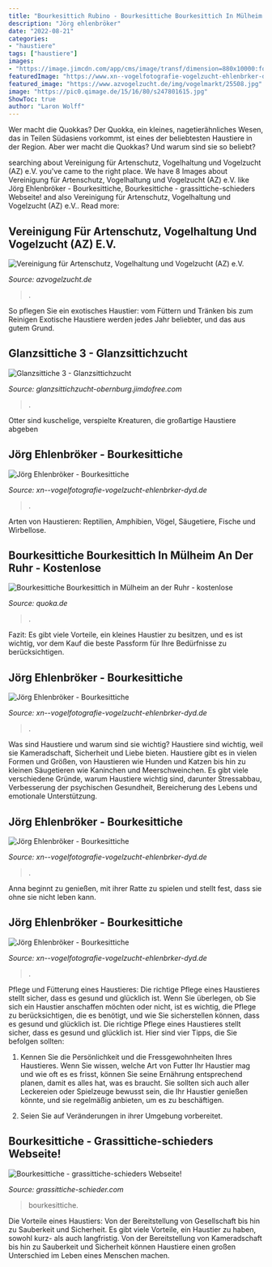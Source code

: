```yaml
---
title: "Bourkesittich Rubino - Bourkesittiche Bourkesittich In Mülheim An Der Ruhr"
description: "Jörg ehlenbröker"
date: "2022-08-21"
categories:
- "haustiere"
tags: ["haustiere"]
images:
- "https://image.jimcdn.com/app/cms/image/transf/dimension=880x10000:format=jpg/path/s415931cb0a35f9a0/image/i710eebe11b3e74c9/version/1491220838/image.jpg"
featuredImage: "https://www.xn--vogelfotografie-vogelzucht-ehlenbrker-dyd.de/s/cc_images/cache_2447947205.png?t=1406324544"
featured_image: "https://www.azvogelzucht.de/img/vogelmarkt/25508.jpg"
image: "https://pic0.qimage.de/15/16/80/s247801615.jpg"
ShowToc: true
author: "Laron Wolff"
---
```



Wer macht die Quokkas?
Der Quokka, ein kleines, nagetierähnliches Wesen, das in Teilen Südasiens vorkommt, ist eines der beliebtesten Haustiere in der Region. Aber wer macht die Quokkas? Und warum sind sie so beliebt?

	

		
searching about Vereinigung für Artenschutz, Vogelhaltung und Vogelzucht (AZ) e.V. you've came to the right place. We have 8 Images about Vereinigung für Artenschutz, Vogelhaltung und Vogelzucht (AZ) e.V. like Jörg Ehlenbröker - Bourkesittiche, Bourkesittiche - grassittiche-schieders Webseite! and also Vereinigung für Artenschutz, Vogelhaltung und Vogelzucht (AZ) e.V.. Read more:
		
    
## Vereinigung Für Artenschutz, Vogelhaltung Und Vogelzucht (AZ) E.V.

<img loading=lazy src="https://www.azvogelzucht.de/img/vogelmarkt/25508.jpg" onerror="this.onerror=null;this.src='https://tse2.mm.bing.net/th?id=OIP.O_ZSZq3exT_pJLTlHbhtigHaFj&amp;pid=15.1';" alt="Vereinigung für Artenschutz, Vogelhaltung und Vogelzucht (AZ) e.V.">

_Source: azvogelzucht.de_

>. 

	

So pflegen Sie ein exotisches Haustier: vom Füttern und Tränken bis zum Reinigen
Exotische Haustiere werden jedes Jahr beliebter, und das aus gutem Grund.

    
## Glanzsittiche 3 - Glanzsittichzucht

<img loading=lazy src="https://image.jimcdn.com/app/cms/image/transf/dimension=221x10000:format=jpg/path/sd61091f8315b9876/image/ia0474fe7766487df/version/1521226362/image.jpg" onerror="this.onerror=null;this.src='https://tse4.mm.bing.net/th?id=OIP.Tbfj_3r58Qa3rHFKzXTSLgAAAA&amp;pid=15.1';" alt="Glanzsittiche 3 - Glanzsittichzucht">

_Source: glanzsittichzucht-obernburg.jimdofree.com_

>. 

	

Otter sind kuschelige, verspielte Kreaturen, die großartige Haustiere abgeben

    
## Jörg Ehlenbröker - Bourkesittiche

<img loading=lazy src="https://www.xn--vogelfotografie-vogelzucht-ehlenbrker-dyd.de/s/cc_images/teaserbox_2453644286.jpg?t=1422901357" onerror="this.onerror=null;this.src='https://tse4.mm.bing.net/th?id=OIP.yP2v86f7XaSaD9Fs90ScWgHaFn&amp;pid=15.1';" alt="Jörg Ehlenbröker - Bourkesittiche">

_Source: xn--vogelfotografie-vogelzucht-ehlenbrker-dyd.de_

>. 

	

Arten von Haustieren: Reptilien, Amphibien, Vögel, Säugetiere, Fische und Wirbellose.

    
## Bourkesittiche Bourkesittich In Mülheim An Der Ruhr - Kostenlose

<img loading=lazy src="https://pic0.qimage.de/15/16/80/s247801615.jpg" onerror="this.onerror=null;this.src='https://tse3.mm.bing.net/th?id=OIP.6YthLqWsI-4u7RepniiEOAAAAA&amp;pid=15.1';" alt="Bourkesittiche Bourkesittich in Mülheim an der Ruhr - kostenlose">

_Source: quoka.de_

>. 

	

Fazit: Es gibt viele Vorteile, ein kleines Haustier zu besitzen, und es ist wichtig, vor dem Kauf die beste Passform für Ihre Bedürfnisse zu berücksichtigen.

    
## Jörg Ehlenbröker - Bourkesittiche

<img loading=lazy src="https://www.xn--vogelfotografie-vogelzucht-ehlenbrker-dyd.de/s/cc_images/cache_2447947205.png?t=1406324544" onerror="this.onerror=null;this.src='https://tse4.mm.bing.net/th?id=OIP.Jks6FktQmLXuKpf4bPLgmwHaFJ&amp;pid=15.1';" alt="Jörg Ehlenbröker - Bourkesittiche">

_Source: xn--vogelfotografie-vogelzucht-ehlenbrker-dyd.de_

>. 

	

Was sind Haustiere und warum sind sie wichtig?
Haustiere sind wichtig, weil sie Kameradschaft, Sicherheit und Liebe bieten. Haustiere gibt es in vielen Formen und Größen, von Haustieren wie Hunden und Katzen bis hin zu kleinen Säugetieren wie Kaninchen und Meerschweinchen. Es gibt viele verschiedene Gründe, warum Haustiere wichtig sind, darunter Stressabbau, Verbesserung der psychischen Gesundheit, Bereicherung des Lebens und emotionale Unterstützung.

    
## Jörg Ehlenbröker - Bourkesittiche

<img loading=lazy src="http://www.xn--vogelfotografie-vogelzucht-ehlenbrker-dyd.de/s/cc_images/teaserbox_2447947211.png?t=1406324574" onerror="this.onerror=null;this.src='https://tse2.mm.bing.net/th?id=OIP.0PTJBB-jPrc1Y57xMLbzFwHaFE&amp;pid=15.1';" alt="Jörg Ehlenbröker - Bourkesittiche">

_Source: xn--vogelfotografie-vogelzucht-ehlenbrker-dyd.de_

>. 

	

Anna beginnt zu genießen, mit ihrer Ratte zu spielen und stellt fest, dass sie ohne sie nicht leben kann.

    
## Jörg Ehlenbröker - Bourkesittiche

<img loading=lazy src="https://www.xn--vogelfotografie-vogelzucht-ehlenbrker-dyd.de/s/cc_images/teaserbox_2456470176.jpg?t=1430307781" onerror="this.onerror=null;this.src='https://tse2.mm.bing.net/th?id=OIP.uSk8he9kmmjR8-tNegVwvQHaE7&amp;pid=15.1';" alt="Jörg Ehlenbröker - Bourkesittiche">

_Source: xn--vogelfotografie-vogelzucht-ehlenbrker-dyd.de_

>. 

	

Pflege und Fütterung eines Haustieres: Die richtige Pflege eines Haustieres stellt sicher, dass es gesund und glücklich ist.
Wenn Sie überlegen, ob Sie sich ein Haustier anschaffen möchten oder nicht, ist es wichtig, die Pflege zu berücksichtigen, die es benötigt, und wie Sie sicherstellen können, dass es gesund und glücklich ist. Die richtige Pflege eines Haustieres stellt sicher, dass es gesund und glücklich ist. Hier sind vier Tipps, die Sie befolgen sollten:
1. Kennen Sie die Persönlichkeit und die Fressgewohnheiten Ihres Haustieres. Wenn Sie wissen, welche Art von Futter Ihr Haustier mag und wie oft es es frisst, können Sie seine Ernährung entsprechend planen, damit es alles hat, was es braucht. Sie sollten sich auch aller Leckereien oder Spielzeuge bewusst sein, die Ihr Haustier genießen könnte, und sie regelmäßig anbieten, um es zu beschäftigen.

2. Seien Sie auf Veränderungen in ihrer Umgebung vorbereitet.

    
## Bourkesittiche - Grassittiche-schieders Webseite!

<img loading=lazy src="https://image.jimcdn.com/app/cms/image/transf/dimension=880x10000:format=jpg/path/s415931cb0a35f9a0/image/i710eebe11b3e74c9/version/1491220838/image.jpg" onerror="this.onerror=null;this.src='https://tse4.mm.bing.net/th?id=OIP.Q_UY_s4HP090qKp9k_Zq4AHaFj&amp;pid=15.1';" alt="Bourkesittiche - grassittiche-schieders Webseite!">

_Source: grassittiche-schieder.com_

>bourkesittiche. 

	

Die Vorteile eines Haustiers: Von der Bereitstellung von Gesellschaft bis hin zu Sauberkeit und Sicherheit.
Es gibt viele Vorteile, ein Haustier zu haben, sowohl kurz- als auch langfristig. Von der Bereitstellung von Kameradschaft bis hin zu Sauberkeit und Sicherheit können Haustiere einen großen Unterschied im Leben eines Menschen machen.

